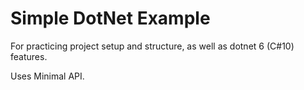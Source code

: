# Simple DotNet Example

For practicing project setup and structure, as well as dotnet 6 (C#10) features.

Uses Minimal API.